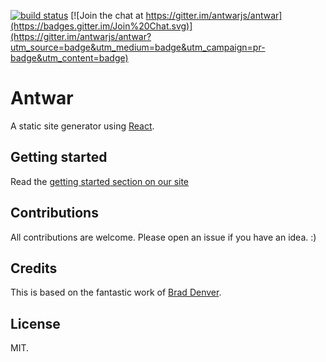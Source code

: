 [![build status](https://secure.travis-ci.org/antwarjs/antwar.png)](http://travis-ci.org/antwarjs/antwar) [![Join the chat at https://gitter.im/antwarjs/antwar](https://badges.gitter.im/Join%20Chat.svg)](https://gitter.im/antwarjs/antwar?utm_source=badge&utm_medium=badge&utm_campaign=pr-badge&utm_content=badge)

# Antwar

A static site generator using [React](https://github.com/facebook/react).

## Getting started

Read the [getting started section on our site](http://antwarjs.github.io/docs/getting-started/)

## Contributions

All contributions are welcome. Please open an issue if you have an idea. :)

## Credits

This is based on the fantastic work of [Brad Denver](https://github.com/BradDenver/react-static-site).

## License

MIT.

